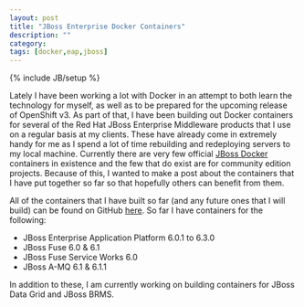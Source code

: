 ```yaml
---
layout: post
title: "JBoss Enterprise Docker Containers"
description: ""
category:
tags: [docker,eap,jboss]
---
```

{% include JB/setup %}


Lately I have been working a lot with Docker in an attempt to both learn the technology for myself, as well as to be prepared for the upcoming release of OpenShift v3. As part of that, I have been building out Docker containers for several of the Red Hat JBoss Enterprise Middleware products that I use on a regular basis at my clients. These have already come in extremely handy for me as I spend a lot of time rebuilding and redeploying servers to my local machine. Currently there are very few official [JBoss Docker](https://github.com/jboss-dockerfiles/) containers in existence and the few that do exist are for community edition projects. Because of this, I wanted to make a post about the containers that I have put together so far so that hopefully others can benefit from them.

All of the containers that I have built so far (and any future ones that I will build) can be found on GitHub [here](https://github.com/bsaunder/docker-containers). So far I have containers for the following:
 - JBoss Enterprise Application Platform 6.0.1 to 6.3.0
 - JBoss Fuse 6.0 & 6.1
 - JBoss Fuse Service Works 6.0
 - JBoss A-MQ 6.1 & 6.1.1

 In addition to these, I am currently working on building containers for JBoss Data Grid and JBoss BRMS.
